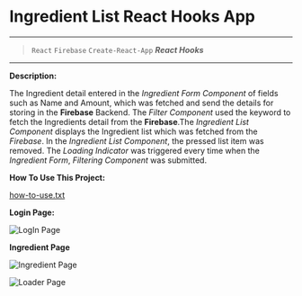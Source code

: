 # Ingredient List React Hooks App

---

> `React`  `Firebase`  `Create-React-App`       ***React Hooks***

---

**Description:**

  The Ingredient detail entered in the *Ingredient Form Component* of fields such as Name and Amount, 
 which was fetched and send the details for storing in the **Firebase** Backend. The *Filter Component* used the keyword 
 to fetch the Ingredients detail from the **Firebase**.The *Ingredient List Component* displays the Ingredient list 
 which was fetched from the *Firebase*. In the *Ingredient List Component*, the pressed list item was removed. 
 The *Loading Indicator* was triggered every time when the *Ingredient Form*, *Filtering Component* was submitted.

  
**How To Use This Project:**

[how-to-use.txt](/how-to-use.txt)

**Login Page:**

![LogIn Page](/webpage/login.jpg)

**Ingredient Page**

![Ingredient Page](/webpage/ingredient.jpg)

![Loader Page](/webpage/loader.jpg)
    
    
  
